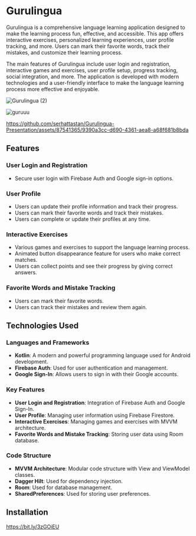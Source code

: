 # Gurulingua

Gurulingua is a comprehensive language learning application designed to make the learning process fun, effective, and accessible. This app offers interactive exercises, personalized learning experiences, user profile tracking, and more. Users can mark their favorite words, track their mistakes, and customize their learning process.

The main features of Gurulingua include user login and registration, interactive games and exercises, user profile setup, progress tracking, social integration, and more. The application is developed with modern technologies and a user-friendly interface to make the language learning process more effective and enjoyable.

![Gurulingua (2)](https://github.com/serhattastan/Gurulingua-Presentation/assets/87541365/c386549c-012f-46b1-a2ea-f2da3c048ab1)

![guruuu](https://github.com/serhattastan/Gurulingua-Presentation/assets/87541365/16f459cc-df99-407e-bb56-45b59f78ac76)


https://github.com/serhattastan/Gurulingua-Presentation/assets/87541365/9390a3cc-d690-4361-aea8-a68f681b8bda



## Features

### User Login and Registration
- Secure user login with Firebase Auth and Google sign-in options.

### User Profile
- Users can update their profile information and track their progress.
- Users can mark their favorite words and track their mistakes.
- Users can complete or update their profiles at any time.

### Interactive Exercises
- Various games and exercises to support the language learning process.
- Animated button disappearance feature for users who make correct matches.
- Users can collect points and see their progress by giving correct answers.

### Favorite Words and Mistake Tracking
- Users can mark their favorite words.
- Users can track their mistakes and review them again.

## Technologies Used

### Languages and Frameworks
- **Kotlin**: A modern and powerful programming language used for Android development.
- **Firebase Auth**: Used for user authentication and management.
- **Google Sign-In**: Allows users to sign in with their Google accounts.

### Key Features
- **User Login and Registration**: Integration of Firebase Auth and Google Sign-In.
- **User Profile**: Managing user information using Firebase Firestore.
- **Interactive Exercises**: Managing games and exercises with MVVM architecture.
- **Favorite Words and Mistake Tracking**: Storing user data using Room database.

### Code Structure
- **MVVM Architecture**: Modular code structure with View and ViewModel classes.
- **Dagger Hilt**: Used for dependency injection.
- **Room**: Used for database management.
- **SharedPreferences**: Used for storing user preferences.

## Installation
https://bit.ly/3zGOiEU






